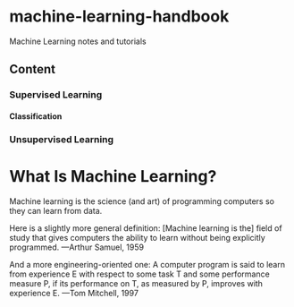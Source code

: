 # machine-learning-handbook
Machine Learning notes and tutorials


## Content

### Supervised Learning
#### Classification

### Unsupervised Learning



# What Is Machine Learning?
Machine learning is the science (and art) of programming computers so they can
learn from data.

Here is a slightly more general definition:
  [Machine learning is the] field of study that gives computers the ability to learn
without being explicitly programmed.
—Arthur Samuel, 1959

And a more engineering-oriented one:
  A computer program is said to learn from experience E with respect to some task
T and some performance measure P, if its performance on T, as measured by P,
improves with experience E.
—Tom Mitchell, 1997
